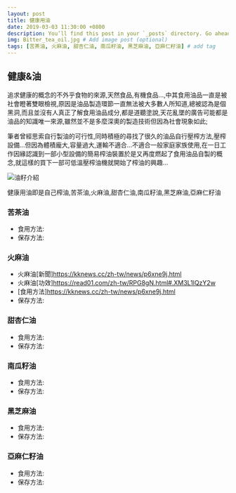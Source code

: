 ```yaml
---
layout: post
title: 健康用油
date: 2019-03-03 11:30:00 +0800
description: You’ll find this post in your `_posts` directory. Go ahead and edit it and re-build the site to see your changes. # Add post description (optional)
img: Bitter_tea_oil.jpg # Add image post (optional)
tags: [苦茶油, 火麻油, 甜杏仁油, 南瓜籽油, 黑芝麻油, 亞麻仁籽油] # add tag
---
```

## 健康&油
追求健康的概念的不外乎食物的來源,天然食品,有機食品...,中其食用油品一直是被社會瞪著雙眼檢視,原因是油品製造環節一直無法被大多數人所知道,總被認為是個黑洞,而且並沒有人真正了解食用油品成分,都是道聽塗說,天花亂墜的廣告可能都是油品的知識唯一來源,雖然並不是多麼深奧的製造技術但因為社會現象如此;

筆者曾經思索自行製油的可行性,同時積極的尋找了很久的油品自行壓榨方法,壓榨設備...但因為體積龐大,容量過大,運輸不適合...不適合一般家庭家族使用,在一日工作因緣認識到一部小型設備的簡易榨油裝置於是又再度燃起了食用油品自製的概念,就這樣的買下一部可低溫壓榨油機就開始了榨油的興趣...

![油籽介紹]({{site.baseurl}}/assets/img/oil.jpg)

健康用油即是自己榨油,苦茶油,火麻油,甜杏仁油,南瓜籽油,黑芝麻油,亞麻仁籽油

### 苦茶油
* 食用方法:
* 保存方法:

### 火麻油
* 火麻油[新聞]https://kknews.cc/zh-tw/news/p6xne9j.html
* 火麻油[功效]https://read01.com/zh-tw/RPG8gN.html#.XM3L1lQzY2w
* [食用方法]https://kknews.cc/zh-tw/news/p6xne9j.html
* 保存方法:

### 甜杏仁油
* 食用方法:
* 保存方法:

### 南瓜籽油
* 食用方法:
* 保存方法:

### 黑芝麻油
* 食用方法:
* 保存方法:

### 亞麻仁籽油
* 食用方法:
* 保存方法:
